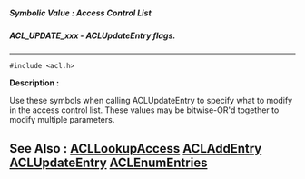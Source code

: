 ##### Symbolic Value : Access Control List
##### ACL_UPDATE_xxx - ACLUpdateEntry flags.
---
```
#include <acl.h>
```
**Description :**

Use these symbols when calling ACLUpdateEntry to specify what to modify in the 
access control list.  These values may be bitwise-OR'd together to modify 
multiple parameters.

**See Also :**
[ACLLookupAccess](/domino-c-api-docs/reference/Func/ACLLookupAccess)
[ACLAddEntry](/domino-c-api-docs/reference/Func/ACLAddEntry)
[ACLUpdateEntry](/domino-c-api-docs/reference/Func/ACLUpdateEntry)
[ACLEnumEntries](/domino-c-api-docs/reference/Func/ACLEnumEntries)
---
